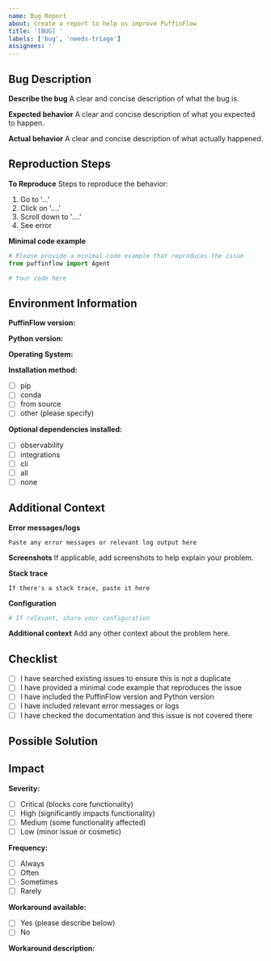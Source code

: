 ```yaml
---
name: Bug Report
about: Create a report to help us improve PuffinFlow
title: '[BUG] '
labels: ['bug', 'needs-triage']
assignees: ''
---
```


## Bug Description

**Describe the bug**
A clear and concise description of what the bug is.

**Expected behavior**
A clear and concise description of what you expected to happen.

**Actual behavior**
A clear and concise description of what actually happened.

## Reproduction Steps

**To Reproduce**
Steps to reproduce the behavior:
1. Go to '...'
2. Click on '....'
3. Scroll down to '....'
4. See error

**Minimal code example**
```python
# Please provide a minimal code example that reproduces the issue
from puffinflow import Agent

# Your code here
```

## Environment Information

**PuffinFlow version:** 
<!-- Run: pip show puffinflow -->

**Python version:** 
<!-- Run: python --version -->

**Operating System:** 
<!-- e.g., Ubuntu 20.04, Windows 10, macOS 12.0 -->

**Installation method:**
- [ ] pip
- [ ] conda
- [ ] from source
- [ ] other (please specify)

**Optional dependencies installed:**
- [ ] observability
- [ ] integrations
- [ ] cli
- [ ] all
- [ ] none

## Additional Context

**Error messages/logs**
```
Paste any error messages or relevant log output here
```

**Screenshots**
If applicable, add screenshots to help explain your problem.

**Stack trace**
```
If there's a stack trace, paste it here
```

**Configuration**
```python
# If relevant, share your configuration
```

**Additional context**
Add any other context about the problem here.

## Checklist

- [ ] I have searched existing issues to ensure this is not a duplicate
- [ ] I have provided a minimal code example that reproduces the issue
- [ ] I have included the PuffinFlow version and Python version
- [ ] I have included relevant error messages or logs
- [ ] I have checked the documentation and this issue is not covered there

## Possible Solution

<!-- Optional: If you have ideas on how to fix this bug, please describe them here -->

## Impact

**Severity:**
- [ ] Critical (blocks core functionality)
- [ ] High (significantly impacts functionality)
- [ ] Medium (some functionality affected)
- [ ] Low (minor issue or cosmetic)

**Frequency:**
- [ ] Always
- [ ] Often
- [ ] Sometimes
- [ ] Rarely

**Workaround available:**
- [ ] Yes (please describe below)
- [ ] No

**Workaround description:**
<!-- If you found a workaround, please describe it here -->